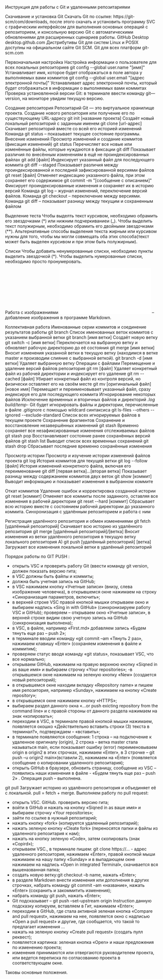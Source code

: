 Инструкция для работы с Git и удаленными репозитариями

Скачивание и установка Git
Скачать Git по ссылке: https://git-scm/com/downloads, после этого скачать и установить  программу SVC  с  графическим интерфейсом для выполнения основных операций с репозиторием, и консольную версию Git с автоматическими обновлениями для расширенных сценариев работы.
GitHub Desktop
desktop.github.com
Дистрибутивы Git для систем Linux и POSIX доступны на официальном сайте Git SCM.
Git для всех платформ
git-scm.com

Первоначальная настройка
Настройка информации о пользователе для всех локальных репозиториев
git config --global user.name "[имя]"
Устанавливает имя, которое будет отображаться в поле автора у выполняемых вами коммитов
 git config --global user.email "[адрес электронной почты]"
Устанавливает адрес электронной почты, который будет отображаться в информации о выполняемых вами коммитах
Проверка установленной версии  Git: в терминале ввести команду git—version, на мониторе увидим текущую версию. 

Создание репозитория
Репозитарий  Git — это виртуальное хранилище проекта.
 Создание нового репозитория или получение его по существующему URL-адресу
 git init [название проекта]
Создаёт новый локальный репозиторий с заданным именем
 git clone [url-адрес]
Скачивает репозиторий вместе со всей его историей изменений
Команда git status – показывает текущее состояние программы.
Внесение изменений
Просмотр изменений и создание коммитов (фиксация изменений)
 git status
Перечисляет все новые или изменённые файлы, которые нуждаются в фиксации
 git diff
Показывает различия по внесённым изменениям в ещё не проиндексированных файлах
 git add [файл]
Индексирует указанный файл для последующего коммита
 git diff --staged
Показывает различия между проиндексированной и последней зафиксированной версиями файлов
 git reset [файл]
Отменяет индексацию указанного файла, при этом сохраняет его содержимое
 git commit -m "[сообщение с описанием]"
Фиксирует проиндексированные изменения и сохраняет их в историю версий
 Команда git log – журнал изменений, переключение версий файлов.
Команда  git checkout – переключение между версиями.
Команда git diff – показывает разницу между текущим и сохраненным файлом 

Выделение теста
Чтобы выделть текст курсивом, необходимо обрамить его звездочками (*) или нижним подчеркиваниеи (_).
Чтобы выделить текст полужирным, необходимо обрамить его двойными звездочками (**).
Альтернативные способы выделения текста жирным или курсивом нужны для того, чтобы мы могли совмещать оба этих способа(текст может быть выделен курсивом и при этом быть полужирным).

Списки
Чтобы добавить ненумерованные списки, необходимо пункты выделить звездочкой (*).
Чтобы выделить нумерованные списки, необходимо просто пронумеровать.

Работа с изображениями
![Красивая картинка](водопад.md) – добавление изображения в программе Markdown. 

Коллективная работа
Именованные серии коммитов и соединение результатов работы
 git branch
Список именованных веток коммитов с указанием выбранной ветки
 git branch [имя ветки]
Создаёт новую ветку
 git switch -c [имя ветки]
Переключается на выбранную ветку и обновляет рабочую директорию до её состояния
 git merge [имя ветки]
Вносит изменения указанной ветки в текущую ветку (находимся в ветке master и производим слияние с выбранной веткой).
 git branch -d [имя ветки]
Удаляет выбранную ветку
Операции с файлами
Перемещение и удаление версий файлов репозитория
 git rm [файл]
Удаляет конкретный файл из рабочей директории и индексирует его удаление
 git rm --cached [файл]
Убирает конкретный файл из контроля версий, но физически оставляет его на своём месте
 git mv [оригинальный файл] [новое имя]
Перемещает и переименовывает указанный файл, сразу индексируя его для последующего коммита
Игнорирование некоторых файлов
Исключение временных и вторичных файлов и директорий
*.log build/temp-*
Git будет игнорировать файлы и директории, перечисленные в файле .gitignore с помощью wildcard синтаксиса
 git ls-files --others --ignored --exclude-standard
Список всех игнорируемых файлов в текущем проекте
Сохранение фрагментов
Сохранение и восстановление незавершённых изменений
 git stash
Временно сохраняет все незафиксированные изменения отслеживаемых файлов
 git stash pop
Восстанавливает состояние ранее сохранённых версий файлов
 git stash list
Выводит список всех временных сохранений
 git stash drop
Сбрасывает последние временно сохранённыe изменения

Просмотр истории
Просмотр и изучение истории изменений файлов проекта
 git log
История коммитов для текущей ветки
 git log --follow [файл]
История изменений конкретного файла, включая его переименование
 git diff [первая ветка]...[вторая ветка]
Показывает разницу между содержанием коммитов двух веток
 git show [коммит]
Выводит информацию и показывает изменения в выбранном коммите

Откат коммитов
Удаление ошибок и корректировка созданной истории
 git reset [коммит]
Отменяет все коммиты после заданного, оставляя все изменения в рабочей директории
 git reset --hard [коммит]
Сбрасывает всю историю вместе с состоянием рабочей директории до указанного коммита.
Синхронизация с удалённым репозиторием и работа с ним

Регистрация удалённого репозитория и обмен изменениями
 git fetch [удалённый репозиторий]
Скачивает всю историю из удалённого репозитория
 git merge [удалённый репозиторий]/[ветка]
Вносит изменения из ветки удалённого репозитория в текущую ветку локального репозитория
 А) git push [удалённый репозиторий] [ветка]
Загружает все изменения локальной ветки в удалённый репозиторий

Порядок работы по GIT PUSH :
- открыть VSC и проверить работу Git (ввести команду git  version, должен показать версию гита;
- в  VSC должны быть файлы и коммиты;
- должна быть учетная запись на GitHub;
- в  VSC нажимаем кнопку «Учетные записи» (внизу, слева изображение человечка), в открывшемся окне нажимаем на строку «Синхранизация
   параметров, включить»;
- в верхней строке VSC правой кнопкой мышки открываем окно и выбираем надпись «Sing in with GitHub» (синхронизируем работу  VSC  и 
    GitHub); проверяем – открываем окно «Учетные записи», в верхней строке видим свою учетную запись на GitHub (синхронизация 
    выполнена);
- в VSC, в файле, например «First.md» добавляем запись «Будем тянуть еще раз – push 2»;
- в терминале вводим команду «git commit –am «Тянуть 2 раз», нажимаем клавишу «Enter» (сохраняем изменения в файле и коммитим);
- проверяем статус вводя команду «git status», показывает VSC, что все нормально;
- открываем GitHub, нажимаем на правую верхнюю кнопку «Siqned in as ваше имя» и выбираем строчку «Your repositories»;
-в открывшемся окне нажимаем  на зеленую кнопку «New» (создается новый репозиторий);
- в открывшемся окне находим вкладку «Repository name» и пишем имя репозитория, например «Sunday», нажимаем на кнопку «Create
   repository»;
- в открывшемся окне нажимаем кнопку «HTTPS»;
- выбираем раздел данного окна «…or push exicting repository from the command line» и с правой стороны от данного раздела нажимаем на 
   знак  «копировать»;
- переходим в VSC, в терминале правой кнопкой мышки нажимаем, появляется окошко «Действительно вставить строки (3) текста в 
  терминал?», подтверждаем – «вставить»;
- в терминале появляются сообщения: 1 строка – на подключение к удаленное оригиналу (origin),  2 строка – ветка master стала называться 
   main, если показывает ошибку (error)  переименовываем origin в origin2 в этих строчках, нажимаем «Enter», в 3 строчке – git push –u origin2 
   main»(вставили  2), нажимаем на «Enter» (появляется сообщение о копировании удаленного репозитария);
- открыть GitHub в браузере, обновить страницу, сообщение из VSC – появились наши изменения в файле - «Будем тянуть еще раз – push 2» . 
   Операция push – выполнена. 
  

 git pull
Загружает историю из удалённого репозитория и объединяет её с локальной. pull = fetch + merge.
Выполняем работу по pull request:
- открыть VSC. GitHub. проверить версию гита; 
- войти в GitHub и нажать на кнопку «Siqned in as ваше имя» и выбираем строчку «Your repositories»;
- зайти по ссылке в нужный репозитарий;
- нажать кнопку «fork» (копируется удаленный репозитарий);
- нажать зеленую кнопку «Cleate fork» (переносятся папки и файлы из удаленного репозитария к нам);
-  нажать на кнопку зеленую «Code», затем скопировать (знак «Copird»);
- открываем VSC., в терминале пишем: git clone https://... - адрес удаленного репозитория, нажимаем «Enter», правой кнопкой мыши нажимаем
   на нашу папку «Sunday» и в выпадающем окне нажимаем на надпись «Open in integrated Terminal», скачивается вся вышеназванная папка;
- создать новую ветку:git checkout –b name, нажать «Enter»;
- в разделе Markdown внести изменения или дополнения в других строчках, набрать команду git commit –am «название», нажать «Enter» 
    (сохранить и закоммитить изменения);
- набрать команду git push, нажать «Enter»;
- Git подсказывает – git push –set-upstream origin Instruction данную подсказку копируем, вставляем в Гит, нажимаем «Enter»;
- переходим в GitHub, где стала активной зеленая кнопка «Compare and pull request», нажимаем на нее, появляется окно с надписью
   «Open a pull request» и другие, где сообщается, что такой то предлагает изменения …
- нажать на зеленую кнопку «Create pull request» (создать пулл реквест);
- появляется картинка: зеленая кнопка «Open» и наши предложения по изменению проекта;
- изменения принимаются или отвергаются руководителем проекта, или ведется переписка по согласованию проекта в соответствующем окне. 

Таковы основные положения.  